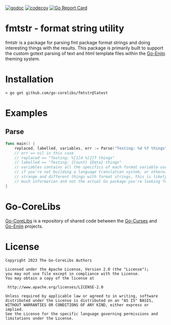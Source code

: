 [![godoc](https://img.shields.io/badge/godoc-reference-blue.svg)](https://pkg.go.dev/github.com/go-corelibs/fmtstr)
[![codecov](https://codecov.io/gh/go-corelibs/fmtstr/graph/badge.svg?token=qkY3ffmjjC)](https://codecov.io/gh/go-corelibs/fmtstr)
[![Go Report Card](https://goreportcard.com/badge/github.com/go-corelibs/fmtstr)](https://goreportcard.com/report/github.com/go-corelibs/fmtstr)

# fmtstr - format string utility

fmtstr is a package for parsing fmt package format strings and doing
interesting things with the results. This package is primarily built
to support the custom gotext parsing of text and html template files
within the [Go-Enjin] theming system.

# Installation

``` shell
> go get github.com/go-corelibs/fmtstr@latest
```

# Examples

## Parse

``` go
func main() {
    replaced, labelled, variables, err := Parse("Testing: %d %T things", ".Count", ".Data")
    // err == nil in this case
    // replaced == "Testing: %[1]d %[2]T things"
    // labelled == "Testing: {Count} {Data} things"
    // variables contains all the specifics of each format variable used and
    // if you're not building a language translation system, or otherwise doing
    // strange and different things with format strings, this is likely too
    // much information and not the actual Go package you're looking for
}
```

# Go-CoreLibs

[Go-CoreLibs] is a repository of shared code between the [Go-Curses] and
[Go-Enjin] projects.

# License

```
Copyright 2023 The Go-CoreLibs Authors

Licensed under the Apache License, Version 2.0 (the "License");
you may not use file except in compliance with the License.
You may obtain a copy of the license at

 http://www.apache.org/licenses/LICENSE-2.0

Unless required by applicable law or agreed to in writing, software
distributed under the License is distributed on an "AS IS" BASIS,
WITHOUT WARRANTIES OR CONDITIONS OF ANY KIND, either express or implied.
See the License for the specific language governing permissions and
limitations under the License.
```

[Go-CoreLibs]: https://github.com/go-corelibs
[Go-Curses]: https://github.com/go-curses
[Go-Enjin]: https://github.com/go-enjin

